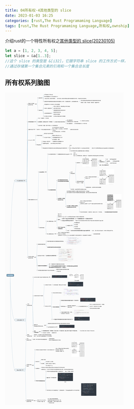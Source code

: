 ```yaml
---
title: 04所有权·4其他类型的 slice
date: 2023-01-03 16:25
categories: [rust,The Rust Programaming Language]
tags: [rust,The Rust Programaming Language,所有权,ownship] 
---
```


介绍rust的一个特性所有权之[其他类型的 slice(20230105)](https://kaisery.github.io/trpl-zh-cn/ch04-03-slices.html#%E5%85%B6%E4%BB%96%E7%B1%BB%E5%9E%8B%E7%9A%84-slice)


```rust
let a = [1, 2, 3, 4, 5];
let slice = &a[1..3];
//这个 slice 的类型是 &[i32]。它跟字符串 slice 的工作方式一样，
//通过存储第一个集合元素的引用和一个集合总长度
```

## 所有权系列脑图

![](/assets/rust/04.ownship.png)

